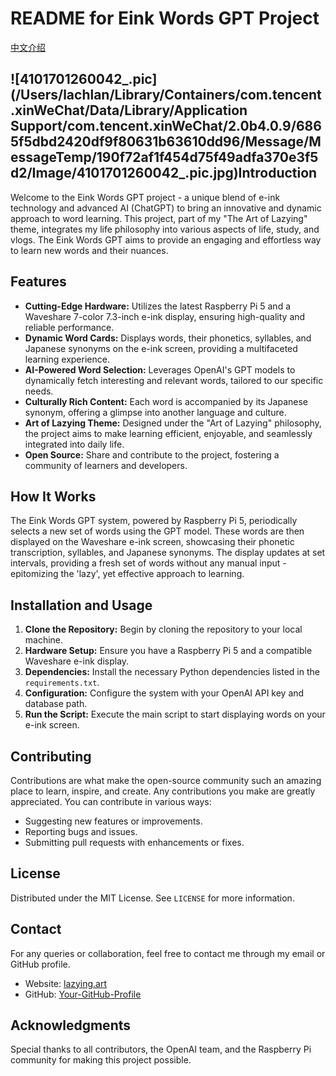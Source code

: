 # README for Eink Words GPT Project

[中文介绍](README_CN.md)

## ![4101701260042_.pic](/Users/lachlan/Library/Containers/com.tencent.xinWeChat/Data/Library/Application Support/com.tencent.xinWeChat/2.0b4.0.9/6865f5dbd2420df9f80631b63610dd96/Message/MessageTemp/190f72af1f454d75f49adfa370e3f5d2/Image/4101701260042_.pic.jpg)Introduction

Welcome to the Eink Words GPT project - a unique blend of e-ink technology and advanced AI (ChatGPT) to bring an innovative and dynamic approach to word learning. This project, part of my "The Art of Lazying" theme, integrates my life philosophy into various aspects of life, study, and vlogs. The Eink Words GPT aims to provide an engaging and effortless way to learn new words and their nuances.

## Features

- **Cutting-Edge Hardware:** Utilizes the latest Raspberry Pi 5 and a Waveshare 7-color 7.3-inch e-ink display, ensuring high-quality and reliable performance.
- **Dynamic Word Cards:** Displays words, their phonetics, syllables, and Japanese synonyms on the e-ink screen, providing a multifaceted learning experience.
- **AI-Powered Word Selection:** Leverages OpenAI's GPT models to dynamically fetch interesting and relevant words, tailored to our specific needs.
- **Culturally Rich Content:** Each word is accompanied by its Japanese synonym, offering a glimpse into another language and culture.
- **Art of Lazying Theme:** Designed under the "Art of Lazying" philosophy, the project aims to make learning efficient, enjoyable, and seamlessly integrated into daily life.
- **Open Source:** Share and contribute to the project, fostering a community of learners and developers.

## How It Works

The Eink Words GPT system, powered by Raspberry Pi 5, periodically selects a new set of words using the GPT model. These words are then displayed on the Waveshare e-ink screen, showcasing their phonetic transcription, syllables, and Japanese synonyms. The display updates at set intervals, providing a fresh set of words without any manual input - epitomizing the 'lazy', yet effective approach to learning.

## Installation and Usage

1. **Clone the Repository:** Begin by cloning the repository to your local machine.
2. **Hardware Setup:** Ensure you have a Raspberry Pi 5 and a compatible Waveshare e-ink display.
3. **Dependencies:** Install the necessary Python dependencies listed in the `requirements.txt`.
4. **Configuration:** Configure the system with your OpenAI API key and database path.
5. **Run the Script:** Execute the main script to start displaying words on your e-ink screen.

## Contributing

Contributions are what make the open-source community such an amazing place to learn, inspire, and create. Any contributions you make are greatly appreciated. You can contribute in various ways:

- Suggesting new features or improvements.
- Reporting bugs and issues.
- Submitting pull requests with enhancements or fixes.

## License

Distributed under the MIT License. See `LICENSE` for more information.

## Contact

For any queries or collaboration, feel free to contact me through my email or GitHub profile.

- Website: [lazying.art](lazying.art)
- GitHub: [Your-GitHub-Profile](https://github.com/lachlanchen)

## Acknowledgments

Special thanks to all contributors, the OpenAI team, and the Raspberry Pi community for making this project possible.

